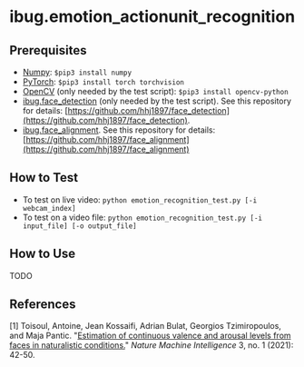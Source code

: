 # ibug.emotion_actionunit_recognition

## Prerequisites
* [Numpy](https://www.numpy.org/): `$pip3 install numpy`
* [PyTorch](https://pytorch.org/): `$pip3 install torch torchvision`
* [OpenCV](https://opencv.org/) (only needed by the test script): `$pip3 install opencv-python`
* [ibug.face_detection](https://github.com/hhj1897/face_detection) (only needed by the test script). See this repository for details: [https://github.com/hhj1897/face_detection](https://github.com/hhj1897/face_detection).
* [ibug.face_alignment](https://github.com/hhj1897/face_alignment). See this repository for details: [https://github.com/hhj1897/face_alignment](https://github.com/hhj1897/face_alignment)

## How to Test
* To test on live video: `python emotion_recognition_test.py [-i webcam_index]`
* To test on a video file: `python emotion_recognition_test.py [-i input_file] [-o output_file]`

## How to Use
TODO

## References
\[1\] Toisoul, Antoine, Jean Kossaifi, Adrian Bulat, Georgios Tzimiropoulos, and Maja Pantic. "[Estimation of continuous valence and arousal levels from faces in naturalistic conditions.](https://rdcu.be/cdnWi)" _Nature Machine Intelligence_ 3, no. 1 (2021): 42-50.
